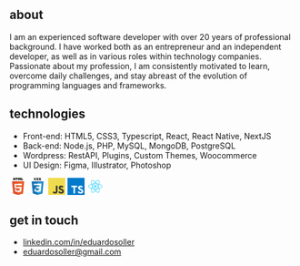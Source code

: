 ## about
I am an experienced software developer with over 20 years of professional background. I have worked both as an entrepreneur and an independent developer, as well as in various roles within technology companies. Passionate about my profession, I am consistently motivated to learn, overcome daily challenges, and stay abreast of the evolution of programming languages and frameworks.
<br>

## technologies
- Front-end: HTML5, CSS3, Typescript, React, React Native, NextJS
- Back-end: Node.js, PHP, MySQL, MongoDB, PostgreSQL
- Wordpress: RestAPI, Plugins, Custom Themes, Woocommerce
- UI Design: Figma, Illustrator, Photoshop

<code><img height="30" src="https://raw.githubusercontent.com/github/explore/80688e429a7d4ef2fca1e82350fe8e3517d3494d/topics/html/html.png"></code>
<code><img height="30" src="https://raw.githubusercontent.com/github/explore/80688e429a7d4ef2fca1e82350fe8e3517d3494d/topics/css/css.png"></code>
<code><img height="30" src="https://raw.githubusercontent.com/github/explore/80688e429a7d4ef2fca1e82350fe8e3517d3494d/topics/javascript/javascript.png"></code>
<code><img height="30" src="https://raw.githubusercontent.com/github/explore/80688e429a7d4ef2fca1e82350fe8e3517d3494d/topics/typescript/typescript.png"></code>
<code><img height="30" src="https://raw.githubusercontent.com/github/explore/80688e429a7d4ef2fca1e82350fe8e3517d3494d/topics/react/react.png"></code>

## get in touch
- <a color="#ffffff" href="https://www.linkedin.com/in/eduardosoller/">linkedin.com/in/eduardosoller</a>
- <a color="white" href="mailto:eduardosoller@gmail.com">eduardosoller@gmail.com</a>
</div>
